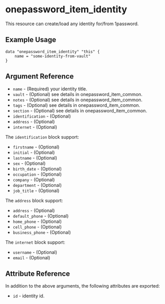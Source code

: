 # onepassword_item_identity

This resource can create/load any identity for/from 1password.

## Example Usage

```hcl
data "onepassword_item_identity" "this" {
    name = "some-identity-from-vault"
}
```

## Argument Reference

* `name` - (Required) your identity title.
* `vault` - (Optional) see details in onepassword_item_common.
* `notes` - (Optional) see details in onepassword_item_common.
* `tags` - (Optional) see details in onepassword_item_common.
* `section` - (Optional) see details in onepassword_item_common.
* `identification` - (Optional)
* `address` - (Optional)
* `internet` - (Optional)

The `identification` block support:

* `firstname` - (Optional)
* `initial` - (Optional)
* `lastname` - (Optional)
* `sex` - (Optional)
* `birth_date` - (Optional)
* `occupation` - (Optional)
* `company` - (Optional)
* `department` - (Optional)
* `job_title` - (Optional)

The `address` block support:

* `address` - (Optional)
* `default_phone` - (Optional)
* `home_phone` - (Optional)
* `cell_phone` - (Optional)
* `business_phone` - (Optional)

The `internet` block support:

* `username` - (Optional)
* `email` - (Optional)

## Attribute Reference

In addition to the above arguments, the following attributes are exported:

* `id` - identity id.
